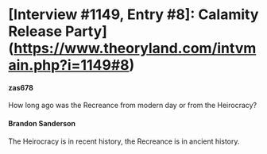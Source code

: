 # [Interview #1149, Entry #8]: Calamity Release Party](https://www.theoryland.com/intvmain.php?i=1149#8)

#### zas678

How long ago was the Recreance from modern day or from the Heirocracy?

#### Brandon Sanderson

The Heirocracy is in recent history, the Recreance is in ancient history.

